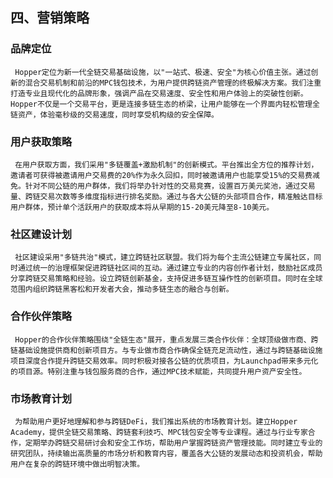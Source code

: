 ##  **四、营销策略**

### **品牌定位**

     Hopper定位为新一代全链交易基础设施，以"一站式、极速、安全"为核心价值主张。通过创新的混合交易机制和前沿的MPC钱包技术，为用户提供跨链资产管理的终极解决方案。我们注重打造专业且现代化的品牌形象，强调产品在交易速度、安全性和用户体验上的突破性创新。Hopper不仅是一个交易平台，更是连接多链生态的桥梁，让用户能够在一个界面内轻松管理全链资产，体验毫秒级的交易速度，同时享受机构级的安全保障。

### **用户获取策略**

     在用户获取方面，我们采用"多链覆盖+激励机制"的创新模式。平台推出全方位的推荐计划，邀请者可获得被邀请用户交易费的20%作为永久回扣，同时被邀请用户也能享受15%的交易费减免。针对不同公链的用户群体，我们将举办针对性的交易竞赛，设置百万美元奖池，通过交易量、跨链交易次数等多维度指标进行排名奖励。通过与各大公链的头部项目合作，精准触达目标用户群体，预计单个活跃用户的获取成本将从早期的15-20美元降至8-10美元。

### **社区建设计划**

     社区建设采用"多链共治"模式，建立跨链社区联盟。我们将为每个主流公链建立专属社区，同时通过统一的治理框架促进跨链社区间的互动。通过建立专业的内容创作者计划，鼓励社区成员分享跨链交易策略和经验。设立跨链创新基金，支持促进多链互操作性的创新项目。同时在全球范围内组织跨链黑客松和开发者大会，推动多链生态的融合与创新。

### **合作伙伴策略**

     Hopper的合作伙伴策略围绕"全链生态"展开，重点发展三类合作伙伴：全球顶级做市商、跨链基础设施提供商和创新项目方。与专业做市商合作确保全链充足流动性，通过与跨链基础设施项目深度合作提升跨链交易效率。同时积极对接各公链的优质项目，为Launchpad带来多元化的项目源。特别注重与钱包服务商的合作，通过MPC技术赋能，共同提升用户资产安全性。

### **市场教育计划**

     为帮助用户更好地理解和参与跨链DeFi，我们推出系统的市场教育计划。建立Hopper Academy，提供全链交易策略、跨链套利技巧、MPC钱包安全等专业课程。通过与行业专家合作，定期举办跨链交易研讨会和安全工作坊，帮助用户掌握跨链资产管理技能。同时建立专业的研究团队，持续输出高质量的市场分析和教育内容，覆盖各大公链的发展动态和投资机会，帮助用户在复杂的跨链环境中做出明智决策。